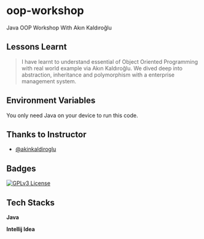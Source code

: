 # oop-workshop
Java OOP Workshop With Akın Kaldıroğlu

## Lessons Learnt

>  I have learnt to understand essential of Object Oriented Programming with real world example via Akın Kaldıroğlu. 
> We dived deep into abstraction, inheritance and polymorphism with a enterprise management system.
## Environment Variables

You only need Java on your device to run this code.
## Thanks to Instructor

- [@akinkaldiroglu](https://github.com/javaturk) 

  
## Badges
[![GPLv3 License](https://img.shields.io/badge/License-GPL%20v3-yellow.svg)](https://opensource.org/licenses/)

  
## Tech Stacks

**Java**

**Intellij Idea**



  
